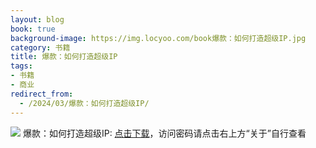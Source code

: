 ```yaml
---
layout: blog
book: true
background-image: https://img.locyoo.com/book爆款：如何打造超级IP.jpg
category: 书籍
title: 爆款：如何打造超级IP
tags:
- 书籍
- 商业
redirect_from:
  - /2024/03/爆款：如何打造超级IP/
---
```

![](https://img.locyoo.com/book爆款：如何打造超级IP.jpg)
爆款：如何打造超级IP: <a name = "ref1" href="https://url18.ctfile.com/f/50983618-1363198931-b64c7c?p=3619">点击下载</a>，访问密码请点击右上方“关于”自行查看